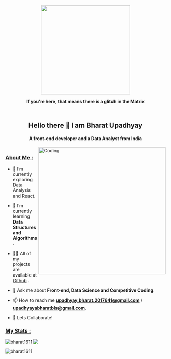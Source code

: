 
<div id = "header" align = "center">
  <img src = "https://media.giphy.com/media/128Ygie2wLdH5m/giphy.gif" width = "280" heoght = "280">
 </div>

 <p align = "center"><strong>If you're here, that means there is a glitch in the Matrix</strong></p>
 
 <div align = "center">
 <h2><br>
Hello there 👋 I am Bharat Upadhyay
</div>
<h4 align = "center"> A front-end developer and a Data Analyst from India</h4>

<img align = "right" alt = "Coding" width = "400" src = "https://media.giphy.com/media/jdPMeyv9rn0hZHh8n9/giphy.gif">
<p align = "left"><img src="https://komarev.com/ghpvc/?username=bharat1611&style=flat-square&color=blue" alt="" /> </p>

<h3 align ="left"><ins> About Me : </ins></h3>

- 🔭 I’m currently exploring Data Analysis and React.

- 🌱 I’m currently learning **Data Structures and Algorithms**.

- 👨‍💻 All of my projects are available at <a href="https://github.com/bharat1611">Github</a> .

- 💬 Ask me about **Front-end, Data Science and Competitive Coding**.

- 📫 How to reach me **upadhyay.bharat.2017641@gmail.com** / **upadhyayabharatbls@gmail.com**.

- 🤝 Lets Collaborate!

<h3 align = "left"><ins> My Stats :</ins></h3>

  
 <p><img align = "left" src = "https://github-readme-stats.vercel.app/api/top-langs/?username=bharat1611&exclude_repo=Fraud-Detection---Insurance-Claims,bharat1611.github.io&layout=compact&theme=vision-friendly-dark" alt = "bharat1611"></p>
  
<p><img align = "center" src = "https://github-readme-stats.vercel.app/api?username=bharat1611&show_icons=true&theme=radical">

<img align = "center" src = "http://github-readme-streak-stats.herokuapp.com?user=bharat1611&theme=dark&background=000000" alt = "bharat1611"></p>
